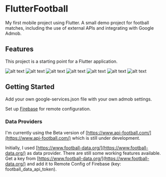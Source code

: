 # FlutterFootball

My first mobile project using Flutter. A small demo project for football matches, including the use of external APIs and integrating with Google Admob.

## Features

This project is a starting point for a Flutter application.

![alt text](/docs/assets/competitions.png "Competitions")
![alt text](/docs/assets/matches.png "Matches")
![alt text](/docs/assets/liveticker.png "Liveticker")
![alt text](/docs/assets/statistics.png "Match Statistics")
![alt text](/docs/assets/standings.png "Standings")
![alt text](/docs/assets/matchday.png "Matchday")
![alt text](/docs/assets/ads.png "Ads")


## Getting Started

Add your own google-services.json file with your own admob settings.

Set up [Firebase](https://firebase.google.com/) for remote configuration.

### Data Providers
I'm currently using the Beta version of [https://www.api-football.com/](https://www.api-football.com/) which is still under development.

Initially, I used [https://www.football-data.org/](https://www.football-data.org/) as data provider. There are still some working features available.
Get a key from [https://www.football-data.org/](https://www.football-data.org/) and add it to Remote Config of Firebase (key: football_data_api_token).


